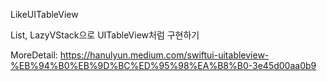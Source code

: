 LikeUITableView

List, LazyVStack으로 UITableView처럼 구현하기

MoreDetail: https://hanulyun.medium.com/swiftui-uitableview-%EB%94%B0%EB%9D%BC%ED%95%98%EA%B8%B0-3e45d00aa0b9
